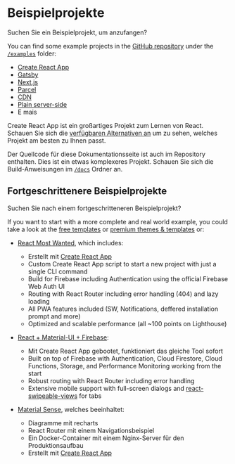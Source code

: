 # Beispielprojekte

<p class="description">Suchen Sie ein Beispielprojekt, um anzufangen?</p>

You can find some example projects in the [GitHub repository](https://github.com/mui-org/material-ui) under the [`/examples`](https://github.com/mui-org/material-ui/tree/master/examples) folder:

- [Create React App](https://github.com/mui-org/material-ui/tree/master/examples/create-react-app)
- [Gatsby](https://github.com/mui-org/material-ui/tree/master/examples/gatsby)
- [Next.js](https://github.com/mui-org/material-ui/tree/master/examples/nextjs)
- [Parcel](https://github.com/mui-org/material-ui/tree/master/examples/parcel)
- [CDN](https://github.com/mui-org/material-ui/tree/master/examples/cdn)
- [Plain server-side](https://github.com/mui-org/material-ui/tree/master/examples/ssr)
- E mais

Create React App ist ein großartiges Projekt zum Lernen von React. Schauen Sie sich die [verfügbaren Alternativen an](https://github.com/facebook/create-react-app/blob/master/README.md#popular-alternatives) um zu sehen, welches Projekt am besten zu Ihnen passt.

Der Quellcode für diese Dokumentationsseite ist auch im Repository enthalten. Dies ist ein etwas komplexeres Projekt. Schauen Sie sich die Build-Anweisungen im [`/docs`](https://github.com/mui-org/material-ui/tree/master/docs) Ordner an.

## Fortgeschrittenere Beispielprojekte

Suchen Sie nach einem fortgeschritteneren Beispielprojekt?

If you want to start with a more complete and real world example, you could take a look at the [free templates](/getting-started/templates/) or [premium themes & templates](https://themes.material-ui.com/) or:

- [React Most Wanted](https://github.com/TarikHuber/react-most-wanted), which includes:
    
  - Erstellt mit [Create React App](https://facebook.github.io/create-react-app/)
  - Custom Create React App script to start a new project with just a single CLI command
  - Build for Firebase including Authentication using the official Firebase Web Auth UI
  - Routing with React Router including error handling (404) and lazy loading
  - All PWA features included (SW, Notifications, deffered installation prompt and more)
  - Optimized and scalable performance (all ~100 points on Lighthouse)
- [React + Material-UI + Firebase](https://github.com/Phoqe/react-material-ui-firebase):
    
  - Mit Create React App gebootet, funktioniert das gleiche Tool sofort
  - Built on top of Firebase with Authentication, Cloud Firestore, Cloud Functions, Storage, and Performance Monitoring working from the start
  - Robust routing with React Router including error handling
  - Extensive mobile support with full-screen dialogs and [react-swipeable-views](https://react-swipeable-views.com) for tabs
- [Material Sense](https://github.com/alexanmtz/material-sense), welches beeinhaltet:
    
  - Diagramme mit recharts
  - React Router mit einem Navigationsbeispiel
  - Ein Docker-Container mit einem Nginx-Server für den Produktionsaufbau
  - Erstellt mit [Create React App](https://facebook.github.io/create-react-app/)